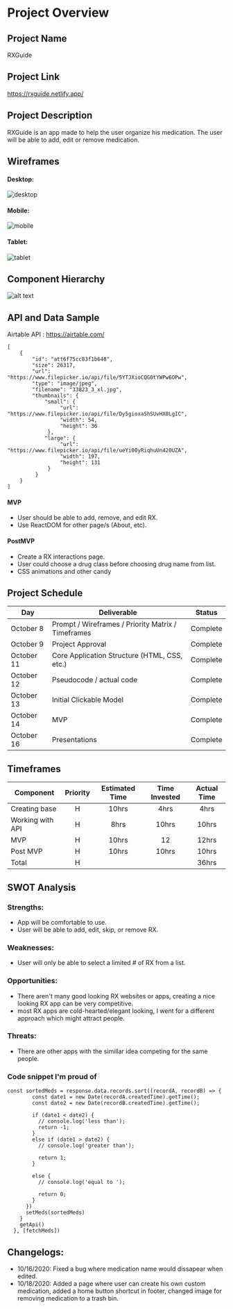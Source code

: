 # Project Overview

## Project Name

RXGuide

## Project Link 

https://rxguide.netlify.app/

## Project Description

RXGuide is an app made to help the user organize his medication.
The user will be able to add, edit or remove medication.

## Wireframes

#### Desktop: 
![desktop](https://i.imgur.com/nGl2Pbi.png)
#### Mobile: 
![mobile](https://i.imgur.com/1d2Rrpz.png)
#### Tablet: 
![tablet](https://i.imgur.com/5UDLN0K.png)

## Component Hierarchy

![alt text](https://i.imgur.com/4WMSkTa.png)

## API and Data Sample

Airtable API : https://airtable.com/
```
[
    {
        "id": "att6f75cc83f1b648",
        "size": 26317,
        "url": "https://www.filepicker.io/api/file/5YTJXioCQG0tYWPw6OPw",
        "type": "image/jpeg",
        "filename": "33823_3_xl.jpg",
        "thumbnails": {
            "small": {
                 "url": "https://www.filepicker.io/api/file/Dy5gioxaShSUvHX0LgIC",
                 "width": 54,
                 "height": 36
             },
            "large": {
                 "url": "https://www.filepicker.io/api/file/ueYi00yRiqhuUn420UZA",
                 "width": 197,
                 "height": 131
             }
         }
    }
]
```                         

#### MVP


- User should be able to add, remove, and edit RX.
- Use ReactDOM for other page/s (About, etc).


#### PostMVP

- Create a RX interactions page.
- User could choose a drug class before choosing drug name from list.
- CSS animations and other candy

## Project Schedule

| Day        | Deliverable                                        | Status     |
| ---------- | -------------------------------------------------- | ---------- |
| October 8  | Prompt / Wireframes / Priority Matrix / Timeframes | Complete   |
| October 9  | Project Approval                                   | Complete |
| October 11 | Core Application Structure (HTML, CSS, etc.)       | Complete |
| October 12 | Pseudocode / actual code                           | Complete |
| October 13 | Initial Clickable Model                            | Complete |
| October 14 | MVP                                                | Complete |
| October 16 | Presentations                                      | Complete |

## Timeframes

| Component        | Priority | Estimated Time | Time Invested | Actual Time |
| ---------------- | :------: | :------------: | :-----------: | :---------: |
| Creating base    |    H     |     10hrs      |      4hrs     |     4hrs    |
| Working with API |    H     |      8hrs      |      10hrs    |     10hrs   |
| MVP              |    H     |     10hrs      |      12       |     12hrs   |
| Post MVP         |    H     |     10hrs      |      10hrs    |     10hrs   |
| Total            |    H     |                |               |     36hrs    |

## SWOT Analysis

### Strengths:

- App will be comfortable to use.
- User will be able to add, edit, skip, or remove RX.

### Weaknesses:

- User will only be able to select a limited # of RX from a list.

### Opportunities:

- There aren't many good looking RX websites or apps, creating a nice looking RX app can be very competitive.
- most RX apps are cold-hearted/elegant looking, I went for a different approach which might attract people.

### Threats:

- There are other apps with the simillar idea competing for the same people.


### Code snippet I'm proud of

```
const sortedMeds = response.data.records.sort((recordA, recordB) => {
        const date1 = new Date(recordA.createdTime).getTime();
        const date2 = new Date(recordB.createdTime).getTime();
          
        if (date1 < date2) {
          // console.log('less than');
          return -1;
        }
        else if (date1 > date2) {
          // console.log('greater than');

          return 1;
        }

        else {
          // console.log('equal to ');

          return 0;
        }
      })
      setMeds(sortedMeds)
    }
    getApi()
  }, [fetchMeds])
```

## Changelogs:

- 10/16/2020: Fixed a bug where medication name would dissapear when edited.
- 10/18/2020: Added a page where user can create his own custom medication, added a home button shortcut in footer, changed image for removing medication to a trash bin.